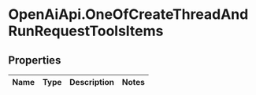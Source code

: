 # OpenAiApi.OneOfCreateThreadAndRunRequestToolsItems

## Properties
Name | Type | Description | Notes
------------ | ------------- | ------------- | -------------
